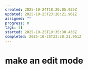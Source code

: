 ```yaml
---
created: 2025-10-24T18:20:05.935Z
updated: 2025-10-25T23:28:21.961Z
assigned: ""
progress: 0
tags: []
started: 2025-10-25T19:35:30.433Z
completed: 2025-10-25T23:28:21.961Z
---
```


# make an edit mode
